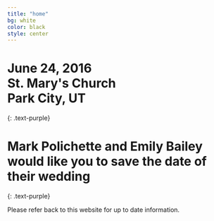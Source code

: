 ```yaml
---
title: "home"
bg: white
color: black
style: center
---
```


# June 24, 2016 <br> St. Mary's Church <br> Park City, UT
{: .text-purple}

<span class="fa-stack subtlecircle" style="font-size:100px; background:rgba(255,166,0,0.1)">
  <i class="fa fa-circle fa-stack-2x text-white"></i>
  <i class="fa fa-bicycle fa-stack-1x text-orange"></i>
</span>

# Mark Polichette and Emily Bailey would like you to save the date of their wedding
{: .text-purple}

Please refer back to this website for up to date information.

<!-- To opt out of a paper invitation or RSVP, please click here. -->

